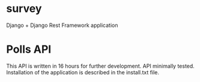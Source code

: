 # survey
Django + Django Rest Framework application

# Polls API
This API is written in 16 hours for further development. API minimally tested.
Installation of the application is described in the install.txt file.
